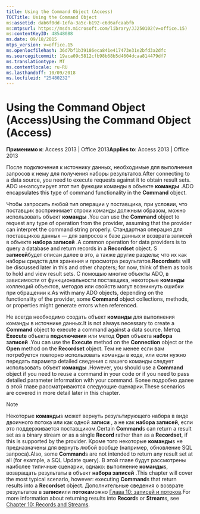 ```yaml
---
title: Using the Command Object (Access)
TOCTitle: Using the Command Object
ms:assetid: dab6f0dd-1efa-3a5c-b192-c6d6afcaabfb
ms:mtpsurl: https://msdn.microsoft.com/library/JJ250102(v=office.15)
ms:contentKeyID: 48548088
ms.date: 09/18/2015
mtps_version: v=office.15
ms.openlocfilehash: 36d7bf1b39186eca841e417473e31e2bfd3a2dfc
ms.sourcegitcommit: 19aca09c5812cfb98b68b5d4604dcaa814479df7
ms.translationtype: MT
ms.contentlocale: ru-RU
ms.lasthandoff: 10/09/2018
ms.locfileid: "25480232"
---
```

# <a name="using-the-command-object-access"></a><span data-ttu-id="81efa-102">Using the Command Object (Access)</span><span class="sxs-lookup"><span data-stu-id="81efa-102">Using the Command Object (Access)</span></span>


<span data-ttu-id="81efa-103">**Применимо к**: Access 2013 | Office 2013</span><span class="sxs-lookup"><span data-stu-id="81efa-103">**Applies to**: Access 2013 | Office 2013</span></span>

<span data-ttu-id="81efa-104">После подключения к источнику данных, необходимые для выполнения запросов к нему для получения наборы результатов.</span><span class="sxs-lookup"><span data-stu-id="81efa-104">After connecting to a data source, you need to execute requests against it to obtain result sets.</span></span> <span data-ttu-id="81efa-105">ADO инкапсулирует этот тип функции команды в объекте **команды** .</span><span class="sxs-lookup"><span data-stu-id="81efa-105">ADO encapsulates this type of command functionality in the **Command** object.</span></span>

<span data-ttu-id="81efa-106">Чтобы запросить любой тип операции у поставщика, при условии, что поставщик воспринимает строки команды должным образом, можно использовать объект **команды** .</span><span class="sxs-lookup"><span data-stu-id="81efa-106">You can use the **Command** object to request any type of operation from the provider, assuming that the provider can interpret the command string properly.</span></span> <span data-ttu-id="81efa-107">Стандартная операция для поставщиков данных — для запросов к базе данных и возврата записей в объекте **набора записей** .</span><span class="sxs-lookup"><span data-stu-id="81efa-107">A common operation for data providers is to query a database and return records in a **Recordset** object.</span></span> <span data-ttu-id="81efa-108">S **записей**будет описан далее в это, а также другие разделы; что их как наборы средств для хранения и просмотра результатов.</span><span class="sxs-lookup"><span data-stu-id="81efa-108">**Recordset**s will be discussed later in this and other chapters; for now, think of them as tools to hold and view result sets.</span></span> <span data-ttu-id="81efa-109">С помощью многие объекты ADO, в зависимости от функциональности поставщика, некоторые **команды** коллекций объектов, методов или свойств могут возникнуть ошибки при обращении к.</span><span class="sxs-lookup"><span data-stu-id="81efa-109">As with many ADO objects, depending on the functionality of the provider, some **Command** object collections, methods, or properties might generate errors when referenced.</span></span>

<span data-ttu-id="81efa-110">Не всегда необходимо создать объект **команды** для выполнения команды в источнике данных.</span><span class="sxs-lookup"><span data-stu-id="81efa-110">It is not always necessary to create a **Command** object to execute a command against a data source.</span></span> <span data-ttu-id="81efa-111">Метод **Execute** объекта **подключения** или метод **Open** объекта **набора записей** .</span><span class="sxs-lookup"><span data-stu-id="81efa-111">You can use the **Execute** method on the **Connection** object or the **Open** method on the **Recordset** object.</span></span> <span data-ttu-id="81efa-112">Тем не менее если вам потребуется повторно использовать команды в коде, или если нужно передать параметр detailed сведения с вашего команды следует использовать объект **команды** .</span><span class="sxs-lookup"><span data-stu-id="81efa-112">However, you should use a **Command** object if you need to reuse a command in your code or if you need to pass detailed parameter information with your command.</span></span> <span data-ttu-id="81efa-113">Более подробно далее в этой главе рассматриваются следующие сценарии.</span><span class="sxs-lookup"><span data-stu-id="81efa-113">These scenarios are covered in more detail later in this chapter.</span></span>


> [!NOTE]
> <P><span data-ttu-id="81efa-114">Некоторые <STRONG>команды</STRONG>s может вернуть результирующего набора в виде двоичного потока или как одной <STRONG>записи</STRONG> , а не как <STRONG>набора записей</STRONG>, если это поддерживается поставщиком.</span><span class="sxs-lookup"><span data-stu-id="81efa-114">Certain <STRONG>Command</STRONG>s can return a result set as a binary stream or as a single <STRONG>Record</STRONG> rather than as a <STRONG>Recordset</STRONG>, if this is supported by the provider.</span></span> <span data-ttu-id="81efa-115">Кроме того некоторые <STRONG>команды</STRONG>s не предназначены для вернуть любой вообще (например, обновление SQL запроса).</span><span class="sxs-lookup"><span data-stu-id="81efa-115">Also, some <STRONG>Command</STRONG>s are not intended to return any result set at all (for example, a SQL Update query).</span></span> <span data-ttu-id="81efa-116">В этой главе будут рассмотрены наиболее типичные сценарии, однако: выполнение <STRONG>команды</STRONG>s, возвращать результаты в объект <STRONG>набора записей</STRONG> .</span><span class="sxs-lookup"><span data-stu-id="81efa-116">This chapter will cover the most typical scenario, however: executing <STRONG>Command</STRONG>s that return results into a <STRONG>Recordset</STRONG> object.</span></span> <span data-ttu-id="81efa-117">Дополнительные сведения о возврате результатов в <STRONG>записи</STRONG>или <STRONG>потока</STRONG>можно <A href="chapter-10-records-and-streams.md">Глава 10: записей и потоков</A>.</span><span class="sxs-lookup"><span data-stu-id="81efa-117">For more information about returning results into <STRONG>Record</STRONG>s or <STRONG>Stream</STRONG>s, see <A href="chapter-10-records-and-streams.md">Chapter 10: Records and Streams</A>.</span></span></P>


